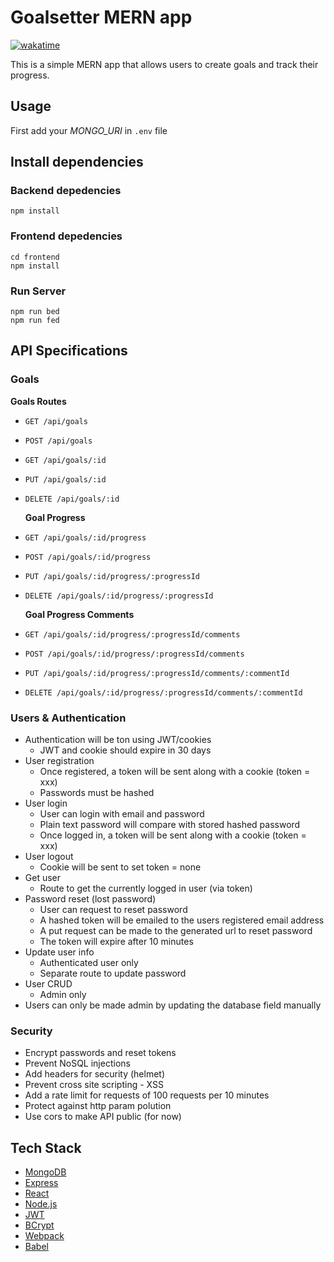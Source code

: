 # Goalsetter MERN app

[![wakatime](https://wakatime.com/badge/user/4ce09006-1b8c-491f-ace1-a70b32d5fc1c/project/bb2a11ed-9637-4b60-8185-b7d35ccad382.svg?style=for-the-badge)](https://wakatime.com/badge/user/4ce09006-1b8c-491f-ace1-a70b32d5fc1c/project/bb2a11ed-9637-4b60-8185-b7d35ccad382)

This is a simple MERN app that allows users to create goals and track their progress.

## Usage

First add your _MONGO_URI_ in `.env` file

## Install dependencies

### Backend depedencies

```
npm install
```

### Frontend depedencies

```
cd frontend
npm install
```

### Run Server

```
npm run bed
npm run fed
```

## API Specifications

### Goals

**Goals Routes**

- `GET /api/goals`
- `POST /api/goals`
- `GET /api/goals/:id`
- `PUT /api/goals/:id`
- `DELETE /api/goals/:id`

  **Goal Progress**

- `GET /api/goals/:id/progress`
- `POST /api/goals/:id/progress`
- `PUT /api/goals/:id/progress/:progressId`
- `DELETE /api/goals/:id/progress/:progressId`

  **Goal Progress Comments**

- `GET /api/goals/:id/progress/:progressId/comments`
- `POST /api/goals/:id/progress/:progressId/comments`
- `PUT /api/goals/:id/progress/:progressId/comments/:commentId`
- `DELETE /api/goals/:id/progress/:progressId/comments/:commentId`

### Users & Authentication

- Authentication will be ton using JWT/cookies
  - JWT and cookie should expire in 30 days
- User registration
  - Once registered, a token will be sent along with a cookie (token = xxx)
  - Passwords must be hashed
- User login
  - User can login with email and password
  - Plain text password will compare with stored hashed password
  - Once logged in, a token will be sent along with a cookie (token = xxx)
- User logout
  - Cookie will be sent to set token = none
- Get user
  - Route to get the currently logged in user (via token)
- Password reset (lost password)
  - User can request to reset password
  - A hashed token will be emailed to the users registered email address
  - A put request can be made to the generated url to reset password
  - The token will expire after 10 minutes
- Update user info
  - Authenticated user only
  - Separate route to update password
- User CRUD
  - Admin only
- Users can only be made admin by updating the database field manually

### Security

- Encrypt passwords and reset tokens
- Prevent NoSQL injections
- Add headers for security (helmet)
- Prevent cross site scripting - XSS
- Add a rate limit for requests of 100 requests per 10 minutes
- Protect against http param polution
- Use cors to make API public (for now)

## Tech Stack

- [MongoDB](https://www.mongodb.com/)
- [Express](https://expressjs.com/)
- [React](https://reactjs.org/)
- [Node.js](https://nodejs.org/)
- [JWT](https://jwt.io/)
- [BCrypt](https://www.npmjs.com/package/bcrypt)
- [Webpack](https://webpack.js.org/)
- [Babel](https://babeljs.io/)
